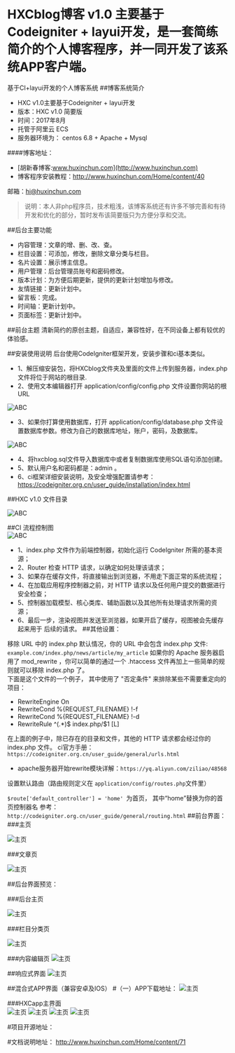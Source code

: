 # HXCblog博客 v1.0 主要基于Codeigniter + layui开发，是一套简练简介的个人博客程序，并一同开发了该系统APP客户端。
基于CI+layui开发的个人博客系统
##博客系统简介

* HXC v1.0主要基于Codeigniter + layui开发
* 版本：HXC v1.0 简要版
* 时间：2017年8月
* 托管于阿里云 ECS
* 服务器环境为： centos 6.8 + Apache + Mysql 

####博客地址：  

* [胡新春博客:www.huxinchun.com](http://www.huxinchun.com)
* 博客程序安装教程：http://www.huxinchun.com/Home/content/40

邮箱：hi@huxinchun.com
> 说明：本人非php程序员，技术粗浅，该博客系统还有许多不够完善和有待开发和优化的部分，暂时发布该简要版只为方便分享和交流。

##后台主要功能
* 内容管理：文章的增、删、改、查。
* 栏目设置：可添加，修改，删除文章分类与栏目。
* 名片设置：展示博主信息。
* 用户管理：后台管理员账号和密码修改。
* 版本计划：为方便后期更新，提供的更新计划增加与修改。
* 友情链接：更新计划中。
* 留言板：完成。
* 时间轴：更新计划中。
* 页面标签：更新计划中。

##前台主题
清新简约的原创主题，自适应，兼容性好，在不同设备上都有较优的体验感。

##安装使用说明
后台使用CodeIgniter框架开发，安装步骤和ci基本类似。

* 1、解压缩安装包，将HXCblog文件夹及里面的文件上传到服务器，index.php 文件将位于网站的根目录.
* 2、使用文本编辑器打开 application/config/config.php 文件设置你网站的根URL   

![ABC](http://www.huxinchun.com/ueditor/php/upload/image/20170823/1503468157321813.png)  


* 3、如果你打算使用数据库，打开 application/config/database.php 文件设置数据库参数。修改为自己的数据库地址，账户，密码，及数据库。  

![ABC](http://www.huxinchun.com/ueditor/php/upload/image/20170823/1503468165131636.png)  

* 4、将hxcblog.sql文件导入数据库中或者复制数据库使用SQL语句添加创建。
* 5、默认用户名和密码都是：admin 。
* 6、ci框架详细安装说明，及安全增强配置请参考：https://codeigniter.org.cn/user_guide/installation/index.html

##HXC v1.0 文件目录  

![ABC](http://www.huxinchun.com/ueditor/php/upload/image/20170823/1503466299718568.png)  

##CI 流程控制图  
![ABC](http://www.huxinchun.com/ueditor/php/upload/image/20170823/1503466256419052.png)
* 1、index.php 文件作为前端控制器，初始化运行 CodeIgniter 所需的基本资源；
* 2、Router 检查 HTTP 请求，以确定如何处理该请求；
* 3、如果存在缓存文件，将直接输出到浏览器，不用走下面正常的系统流程；
* 4、在加载应用程序控制器之前，对 HTTP 请求以及任何用户提交的数据进行安全检查；
* 5、控制器加载模型、核心类库、辅助函数以及其他所有处理请求所需的资源；
* 6、最后一步，渲染视图并发送至浏览器，如果开启了缓存，视图被会先缓存起来用于 后续的请求。
##其他设置：

移除 URL 中的 index.php
默认情况，你的 URL 中会包含 index.php 文件:
`example.com/index.php/news/article/my_article`
如果你的 Apache 服务器启用了 mod_rewrite ，你可以简单的通过一个 .htaccess 文件再加上一些简单的规则就可以移除 index.php 了。  
下面是这个文件的一个例子， 其中使用了 "否定条件" 来排除某些不需要重定向的项目：

* RewriteEngine On  
* RewriteCond %{REQUEST_FILENAME} !-f  
* RewriteCond %{REQUEST_FILENAME} !-d  
* RewriteRule ^(.*)$ index.php/$1 [L]

在上面的例子中，除已存在的目录和文件，其他的 HTTP 请求都会经过你的 index.php 文件。
ci官方手册：`https://codeigniter.org.cn/user_guide/general/urls.html`

* apache服务器开始rewrite模块详解：`https://yq.aliyun.com/ziliao/48568`

设置默认路由（路由规则定义在 `application/config/routes.php`文件里）

`$route['default_controller'] = 'home' `为首页，
其中“home”替换为你的首页控制器名
参考：`http://codeigniter.org.cn/user_guide/general/routing.html`
##前台界面：
###主页  

![主页](https://github.com/HXCblog/HXCblog-PC-/blob/master/%E7%95%8C%E9%9D%A2%E9%A2%84%E8%A7%88/%E4%B8%BB%E9%A1%B5.png?raw=true)   

###文章页  

![主页](https://github.com/HXCblog/HXCblog-PC-/blob/master/%E7%95%8C%E9%9D%A2%E9%A2%84%E8%A7%88/%E6%96%87%E7%AB%A0%E9%A1%B5.png?raw=true) 

##后台界面预览：  

###后台主页  

![主页](https://github.com/HXCblog/HXCblog-PC-/blob/master/%E7%95%8C%E9%9D%A2%E9%A2%84%E8%A7%88/%E5%90%8E%E5%8F%B0%E4%B8%BB%E9%A1%B5.png?raw=true)   

###栏目分类页  

![主页](https://github.com/HXCblog/HXCblog-PC-/blob/master/%E7%95%8C%E9%9D%A2%E9%A2%84%E8%A7%88/%E5%88%86%E7%B1%BB%E6%A0%8F%E7%9B%AE.png?raw=true)   

###内容编辑页
![主页](https://github.com/HXCblog/HXCblog-PC-/blob/master/%E7%95%8C%E9%9D%A2%E9%A2%84%E8%A7%88/%E5%86%85%E5%AE%B9%E7%BC%96%E8%BE%91.png?raw=true) 

##响应式界面
![主页](https://github.com/HXCblog/HXCblog-PC-/blob/master/%E7%95%8C%E9%9D%A2%E9%A2%84%E8%A7%88/%E7%A7%BB%E5%8A%A8%E4%B8%BB%E9%A1%B5.png?raw=true) 

##混合式APP界面（兼容安卓及IOS）
#（一）APP下载地址：
![主页](http://www.huxinchun.com/ueditor/php/upload/image/20171026/1509002238223351.jpg) 

###HXCapp主界面  
![主页](http://www.huxinchun.com/ueditor/php/upload/image/20171026/1509001558987535.png) 
![主页](http://www.huxinchun.com/ueditor/php/upload/image/20171026/1509001558384748.png)
![主页](http://www.huxinchun.com/ueditor/php/upload/image/20171026/1509001558275879.png)
![主页](http://www.huxinchun.com/ueditor/php/upload/image/20171026/1509001559996561.png)

#项目开源地址：


#文档说明地址：
http://www.huxinchun.com/Home/content/71
